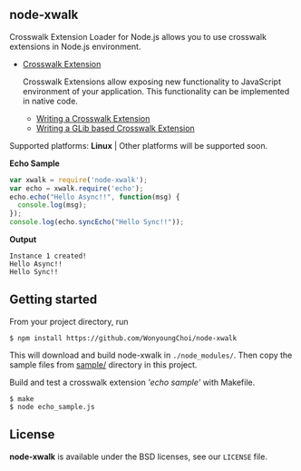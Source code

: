 ## node-xwalk
Crosswalk Extension Loader for Node.js allows you to use crosswalk extensions in Node.js environment.

* [Crosswalk Extension](https://github.com/crosswalk-project/crosswalk-website/wiki/Crosswalk-Extensions)

  Crosswalk Extensions allow exposing new functionality to JavaScript environment of your application. 
  This functionality can be implemented in native code.
  * [Writing a Crosswalk Extension](https://github.com/crosswalk-project/crosswalk-website/wiki/Writing-a-Crosswalk-Extension)
  * [Writing a GLib based Crosswalk Extension](https://github.com/crosswalk-project/crosswalk-website/wiki/Writing-a-glib-based-Crosswalk-Extension)

Supported platforms: **Linux** | Other platforms will be supported soon.

**Echo Sample**
```javascript
var xwalk = require('node-xwalk');
var echo = xwalk.require('echo');
echo.echo("Hello Async!!", function(msg) {
  console.log(msg);
});
console.log(echo.syncEcho("Hello Sync!!"));
```
**Output**
```
Instance 1 created!
Hello Async!!
Hello Sync!!
```

## Getting started
From your project directory, run
```
$ npm install https://github.com/WonyoungChoi/node-xwalk
```
This will download and build node-xwalk in ```./node_modules/```. 
Then copy the sample files from [sample/](https://github.com/WonyoungChoi/node-xwalk/tree/master/sample) directory in this project.

Build and test a crosswalk extension *'echo sample'* with Makefile.
```
$ make
$ node echo_sample.js
```

## License

**node-xwalk** is available under the BSD licenses, see our `LICENSE` file.

